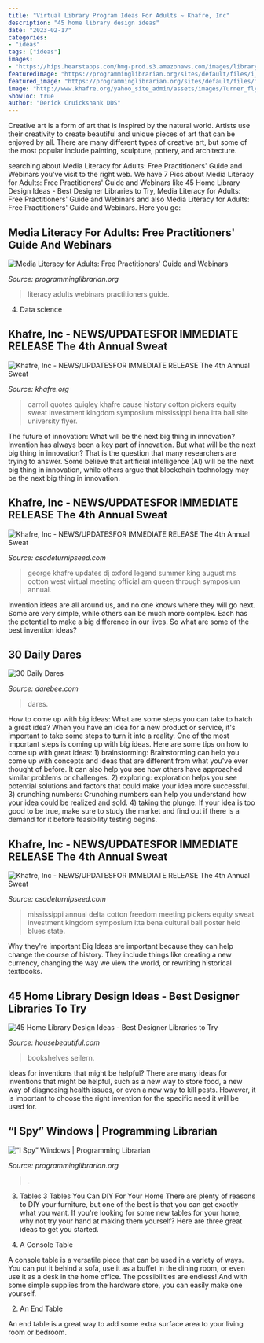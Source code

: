 ```yaml
---
title: "Virtual Library Program Ideas For Adults ~ Khafre, Inc"
description: "45 home library design ideas"
date: "2023-02-17"
categories:
- "ideas"
tags: ["ideas"]
images:
- "https://hips.hearstapps.com/hmg-prod.s3.amazonaws.com/images/library-design-ideas-ssa-029-albion-barn-vil-3694d-1572541085.jpg?crop=0.995xw:1.00xh;0.00321xw,0&amp;resize=640:*"
featuredImage: "https://programminglibrarian.org/sites/default/files/i_spy_windows_.jpg"
featured_image: "https://programminglibrarian.org/sites/default/files/field/image/medialit-tn.jpg"
image: "http://www.khafre.org/yahoo_site_admin/assets/images/Turner_flyer.253220341_std.jpg"
ShowToc: true
author: "Derick Cruickshank DDS"
---
```



Creative art is a form of art that is inspired by the natural world. Artists use their creativity to create beautiful and unique pieces of art that can be enjoyed by all. There are many different types of creative art, but some of the most popular include painting, sculpture, pottery, and architecture.

	

		
searching about Media Literacy for Adults: Free Practitioners&#039; Guide and Webinars you've visit to the right web. We have 7 Pics about Media Literacy for Adults: Free Practitioners&#039; Guide and Webinars like 45 Home Library Design Ideas - Best Designer Libraries to Try, Media Literacy for Adults: Free Practitioners&#039; Guide and Webinars and also Media Literacy for Adults: Free Practitioners&#039; Guide and Webinars. Here you go:
		
    
## Media Literacy For Adults: Free Practitioners&#039; Guide And Webinars

<img loading=lazy src="https://programminglibrarian.org/sites/default/files/field/image/medialit-tn.jpg" onerror="this.onerror=null;this.src='https://tse1.mm.bing.net/th?id=OIP.u7YhQzzDy9HW718D3b-ryAHaEL&amp;pid=15.1';" alt="Media Literacy for Adults: Free Practitioners&#039; Guide and Webinars">

_Source: programminglibrarian.org_

>literacy adults webinars practitioners guide. 

	

4. Data science 

    
## Khafre, Inc - NEWS/UPDATES﻿FOR IMMEDIATE RELEASE The 4th Annual Sweat

<img loading=lazy src="http://www.khafre.org/yahoo_site_admin/assets/images/Turner_flyer.253220341_std.jpg" onerror="this.onerror=null;this.src='https://tse3.mm.bing.net/th?id=OIP.lf5L1OUxn5U07iNzO2zAPQAAAA&amp;pid=15.1';" alt="Khafre, Inc - NEWS/UPDATES﻿FOR IMMEDIATE RELEASE The 4th Annual Sweat">

_Source: khafre.org_

>carroll quotes quigley khafre cause history cotton pickers equity sweat investment kingdom symposium mississippi bena itta ball site university flyer. 

	

The future of innovation: What will be the next big thing in innovation?
Invention has always been a key part of innovation. But what will be the next big thing in innovation? That is the question that many researchers are trying to answer. Some believe that artificial intelligence (AI) will be the next big thing in innovation, while others argue that blockchain technology may be the next big thing in innovation.

    
## Khafre, Inc - NEWS/UPDATES﻿FOR IMMEDIATE RELEASE The 4th Annual Sweat

<img loading=lazy src="http://www.csadeturnipseed.com/yahoo_site_admin/assets/images/photo-74.239204800_std.JPG" onerror="this.onerror=null;this.src='https://tse2.mm.bing.net/th?id=OIP.WaWiXzCd4CzsdJL_rFqfzQHaJ4&amp;pid=15.1';" alt="Khafre, Inc - NEWS/UPDATES﻿FOR IMMEDIATE RELEASE The 4th Annual Sweat">

_Source: csadeturnipseed.com_

>george khafre updates dj oxford legend summer king august ms cotton west virtual meeting official am queen through symposium annual. 

	

Invention ideas are all around us, and no one knows where they will go next. Some are very simple, while others can be much more complex. Each has the potential to make a big difference in our lives. So what are some of the best invention ideas?

    
## 30 Daily Dares

<img loading=lazy src="https://darebee.com/images/challenges/30-dares-challenge.jpg" onerror="this.onerror=null;this.src='https://tse1.mm.bing.net/th?id=OIP.a59l9RMDESEmev3EZyXz0QHaKe&amp;pid=15.1';" alt="30 Daily Dares">

_Source: darebee.com_

>dares. 

	

How to come up with big ideas: What are some steps you can take to hatch a great idea?
When you have an idea for a new product or service, it's important to take some steps to turn it into a reality. One of the most important steps is coming up with big ideas. Here are some tips on how to come up with great ideas: 1) brainstorming: Brainstorming can help you come up with concepts and ideas that are different from what you've ever thought of before. It can also help you see how others have approached similar problems or challenges. 2) exploring: exploration helps you see potential solutions and factors that could make your idea more successful. 3) crunching numbers: Crunching numbers can help you understand how your idea could be realized and sold. 4) taking the plunge: If your idea is too good to be true, make sure to study the market and find out if there is a demand for it before feasibility testing begins.

    
## Khafre, Inc - NEWS/UPDATES﻿FOR IMMEDIATE RELEASE The 4th Annual Sweat

<img loading=lazy src="http://www.csadeturnipseed.com/yahoo_site_admin/assets/images/da_house_poster.268215411_std.JPG" onerror="this.onerror=null;this.src='https://tse4.mm.bing.net/th?id=OIP.NIV8DW-wPM6xs-BCyXHW7QHaLc&amp;pid=15.1';" alt="Khafre, Inc - NEWS/UPDATES﻿FOR IMMEDIATE RELEASE The 4th Annual Sweat">

_Source: csadeturnipseed.com_

>mississippi annual delta cotton freedom meeting pickers equity sweat investment kingdom symposium itta bena cultural ball poster held blues state. 

	

Why they're important
Big Ideas are important because they can help change the course of history. They include things like creating a new currency, changing the way we view the world, or rewriting historical textbooks.

    
## 45 Home Library Design Ideas - Best Designer Libraries To Try

<img loading=lazy src="https://hips.hearstapps.com/hmg-prod.s3.amazonaws.com/images/library-design-ideas-ssa-029-albion-barn-vil-3694d-1572541085.jpg?crop=0.995xw:1.00xh;0.00321xw,0&amp;resize=640:*" onerror="this.onerror=null;this.src='https://tse3.mm.bing.net/th?id=OIP.KmxodTNnzfxg6dnyF0IyuwHaHa&amp;pid=15.1';" alt="45 Home Library Design Ideas - Best Designer Libraries to Try">

_Source: housebeautiful.com_

>bookshelves seilern. 

	

Ideas for inventions that might be helpful?
There are many ideas for inventions that might be helpful, such as a new way to store food, a new way of diagnosing health issues, or even a new way to kill pests. However, it is important to choose the right invention for the specific need it will be used for.

    
## “I Spy” Windows | Programming Librarian

<img loading=lazy src="https://programminglibrarian.org/sites/default/files/i_spy_windows_.jpg" onerror="this.onerror=null;this.src='https://tse2.mm.bing.net/th?id=OIP.w4Hnnxo6dRWU2aTBp8j9CQHaEX&amp;pid=15.1';" alt="“I Spy” Windows | Programming Librarian">

_Source: programminglibrarian.org_

>. 

	

3. Tables
3 Tables You Can DIY For Your Home
There are plenty of reasons to DIY your furniture, but one of the best is that you can get exactly what you want. If you're looking for some new tables for your home, why not try your hand at making them yourself? Here are three great ideas to get you started.

1. A Console Table

A console table is a versatile piece that can be used in a variety of ways. You can put it behind a sofa, use it as a buffet in the dining room, or even use it as a desk in the home office. The possibilities are endless! And with some simple supplies from the hardware store, you can easily make one yourself.

2. An End Table

An end table is a great way to add some extra surface area to your living room or bedroom.

